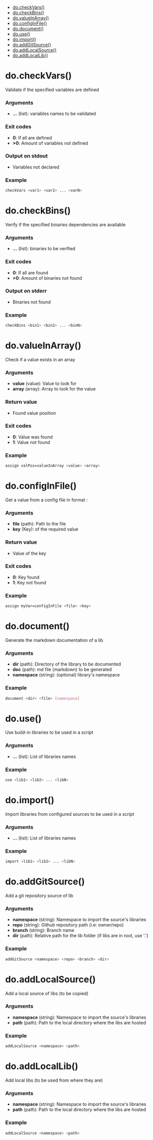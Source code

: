 * [do.checkVars()](#docheckVars)
* [do.checkBins()](#docheckBins)
* [do.valueInArray()](#dovalueinarray)
* [do.configInFile()](#doconfiginfile)
* [do.document()](#dodocument)
* [do.use()](#douse)
* [do.import()](#doimport)
* [do.addGitSource()](#doaddgitsource)
* [do.addLocalSource()](#doaddlocalsource)
* [do.addLocalLib()](#doaddlocallib)



# do.checkVars()

Validate if the specified variables are defined

### Arguments

* **...** (list): variables names to be validated

### Exit codes

* **0**: If all are defined
* **>0**: Amount of variables not defined

### Output on stdout

* Variables not declared

### Example

```bash
checkVars <var1> <var2> ... <varN>
```

# do.checkBins()

Verify if the specified binaries dependencies are available

### Arguments

* **...** (list): binaries to be verified

### Exit codes

* **0**: If all are found
* **>0**: Amount of binaries not found

### Output on stderr

* Binaries not found

### Example

```bash
checkBins <bin1> <bin2> ... <binN>
```

# do.valueInArray()

Check if a value exists in an array

### Arguments

* **value** (value): Value to look for
* **array** (array): Array to look for the value

### Return value

* Found value position

### Exit codes

* **0**: Value was found
* **1**: Value not found

### Example

```bash
assign valPos=valueInArray <value> <array>
```

# do.configInFile()

Get a value from a config file in format <key>:<value>

### Arguments

* **file** (path): Path to the file
* **key** (Key): of the required value

### Return value

* Value of the key

### Exit codes

* **0**: Key found
* **1**: Key not found

### Example

```bash
assign myVar=configInFile <file> <key>
```




# do.document()

Generate the markdown documentation of a lib

### Arguments

* **dir** (path): Directory of the library to be documented
* **doc** (path): md file (markdown) to be generated
* **namespace** (string): (optional) library's namespace

### Example

```bash
document <dir> <file> [namespace]
```




# do.use()

Use build-in libraries to be used in a script

### Arguments

* **...** (list): List of libraries names

### Example

```bash
use <lib1> <lib2> ... <libN>
```

# do.import()

Import libraries from configured sources to be used in a script

### Arguments

* **...** (list): List of libraries names

### Example

```bash
import <lib1> <lib2> ... <libN>
```

# do.addGitSource()

Add a git repository source of lib

### Arguments

* **namespace** (string): Namespace to import the source's libraries
* **repo** (string): Github repository path (i.e: owner/repo)
* **branch** (string): Branch name
* **dir** (path): Relative path for the lib folder (if libs are in root, use '.')

### Example

```bash
addGitSource <namespace> <repo> <branch> <dir>
```

# do.addLocalSource()

Add a local source of libs (to be copied)

### Arguments

* **namespace** (string): Namespace to import the source's libraries
* **path** (path): Path to the local directory where the libs are hosted

### Example

```bash
addLocalSource <namespace> <path>
```

# do.addLocalLib()

Add local libs (to be used from where they are)

### Arguments

* **namespace** (string): Namespace to import the source's libraries
* **path** (path): Path to the local directory where the libs are hosted

### Example

```bash
addLocalSource <namespace> <path>
```

